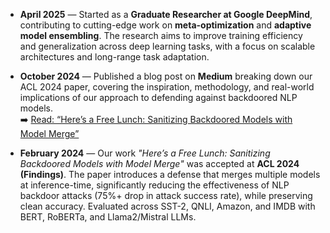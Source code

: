 - **April 2025** — Started as a **Graduate Researcher at Google DeepMind**, contributing to cutting-edge work on **meta-optimization** and **adaptive model ensembling**. The research aims to improve training efficiency and generalization across deep learning tasks, with a focus on scalable architectures and long-range task adaptation.

- **October 2024** — Published a blog post on **Medium** breaking down our ACL 2024 paper, covering the inspiration, methodology, and real-world implications of our approach to defending against backdoored NLP models.  
  ➡️ [Read: “Here’s a Free Lunch: Sanitizing Backdoored Models with Model Merge”](https://medium.com/p/b753ab9a5b59)

- **February 2024** — Our work *"Here’s a Free Lunch: Sanitizing Backdoored Models with Model Merge"* was accepted at **ACL 2024 (Findings)**. The paper introduces a defense that merges multiple models at inference-time, significantly reducing the effectiveness of NLP backdoor attacks (75%+ drop in attack success rate), while preserving clean accuracy. Evaluated across SST-2, QNLI, Amazon, and IMDB with BERT, RoBERTa, and Llama2/Mistral LLMs.
